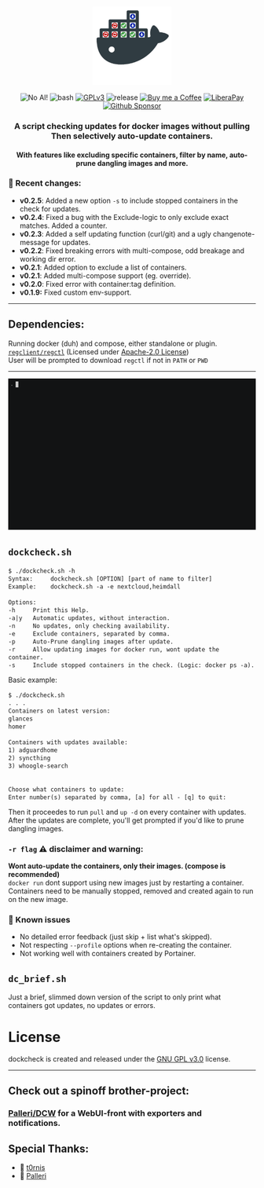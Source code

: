 <p align="center">
  <img src="extras/dockcheck_logo_by_booYah187.png" width="160" title="dockcheck">
</p>
<p align="center"> 
  <img src="https://img.shields.io/badge/coded%20by%20Human-100%25-yellow?style=flat-square" alt="No AI!">
  <img src="https://img.shields.io/badge/bash-4.3-green?style=flat-square&logo=gnubash" alt="bash">
  <a href="https://www.gnu.org/licenses/gpl-3.0.html"><img src="https://img.shields.io/badge/license-GPLv3-red?style=flat-square" alt="GPLv3"></a>
  <img src="https://img.shields.io/github/v/tag/mag37/dockcheck?style=flat-square&label=release" alt="release">
  <a href="https://ko-fi.com/mag37"><img src="https://img.shields.io/badge/-Ko--fi-grey?style=flat-square&logo=Ko-fi" alt="Buy me a Coffee"></a>
  <a href="https://liberapay.com/user-bin-rob/donate"><img src="https://img.shields.io/badge/-LiberaPay-grey?style=flat-square&logo=liberapay" alt="LiberaPay"></a>
  <a href="https://github.com/sponsors/mag37"><img src="https://img.shields.io/badge/-Sponsor-grey?style=flat-square&logo=github" alt="Github Sponsor"></a>
</p>

<h3 align="center">A script checking updates for docker images <b>without pulling</b><br>Then selectively auto-update containers.</h3>
<h4 align="center">With features like excluding specific containers, filter by name, auto-prune dangling images and more.</h4</h3>


### :pushpin: Recent changes:
- **v0.2.5**: Added a new option `-s` to include stopped containers in the check for updates.
- **v0.2.4**: Fixed a bug with the Exclude-logic to only exclude exact matches. Added a counter.
- **v0.2.3**: Added a self updating function (curl/git) and a ugly changenote-message for updates.
- **v0.2.2**: Fixed breaking errors with multi-compose, odd breakage and working dir error.
- **v0.2.1**: Added option to exclude a list of containers.
- **v0.2.1**: Added multi-compose support (eg. override). 
- **v0.2.0**: Fixed error with container:tag definition. 
- **v0.1.9:** Fixed custom env-support. 
___

## Dependencies:
Running docker (duh) and compose, either standalone or plugin.   
[`regclient/regctl`](https://github.com/regclient/regclient) (Licensed under [Apache-2.0 License](http://www.apache.org/licenses/LICENSE-2.0))   
User will be prompted to download `regctl` if not in `PATH` or `PWD`
___


![](extras/example.gif)

## `dockcheck.sh`
```
$ ./dockcheck.sh -h
Syntax:     dockcheck.sh [OPTION] [part of name to filter]
Example:    dockcheck.sh -a -e nextcloud,heimdall

Options:
-h     Print this Help.
-a|y   Automatic updates, without interaction.
-n     No updates, only checking availability.
-e     Exclude containers, separated by comma.
-p     Auto-Prune dangling images after update.
-r     Allow updating images for docker run, wont update the container.
-s     Include stopped containers in the check. (Logic: docker ps -a).
```

Basic example:
```
$ ./dockcheck.sh
. . .
Containers on latest version:
glances
homer

Containers with updates available:
1) adguardhome
2) syncthing
3) whoogle-search


Choose what containers to update:
Enter number(s) separated by comma, [a] for all - [q] to quit:

```
Then it proceedes to run `pull` and `up -d` on every container with updates.   
After the updates are complete, you'll get prompted if you'd like to prune dangling images.

### `-r flag` :warning: disclaimer and warning:
**Wont auto-update the containers, only their images. (compose is recommended)**   
`docker run` dont support using new images just by restarting a container.  
Containers need to be manually stopped, removed and created again to run on the new image.

### :hammer: Known issues
- No detailed error feedback (just skip + list what's skipped).
- Not respecting `--profile` options when re-creating the container.
- Not working well with containers created by Portainer.

## `dc_brief.sh`
Just a brief, slimmed down version of the script to only print what containers got updates, no updates or errors.

# License
dockcheck is created and released under the [GNU GPL v3.0](https://www.gnu.org/licenses/gpl-3.0-standalone.html) license.
___

## Check out a spinoff brother-project:
### [Palleri/DCW](https://github.com/Palleri/DCW) for a WebUI-front with exporters and notifications.

## Special Thanks:
- :bison: [t0rnis](https://github.com/t0rnis)   
- :leopard: [Palleri](https://github.com/Palleri)

